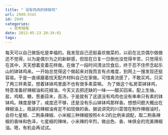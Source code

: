 ```yaml
---
title: " 没有鸡肉的钵钵鸡"
url: 2949.html
id: 2949
categories:
  - 思考随笔
date: 2013-05-23 20:34:01
tags:
---
```


每天可以自己做饭吃是幸福的。我发现自己还挺喜欢做菜的，以前在北京偶尔做做还不觉得，以为是偶尔为之的新鲜感，但现在日复一日倒也没觉得辛苦，只觉得乐在其中，天天想着变着花样做。在做了一段时间清淡饮食后，终于忍不住怀念起乐山的钵钵鸡来。一开始总觉得这个做起来对我而言有点难度，到网上一搜发现还挺容易。于是一直琢磨着找天配齐材料自己在家做。可惜禽流感了，不敢买鸡，只买了两三样素菜，想着钵钵鸡里面不也有很多素菜嘛。 为了做这个私房菜钵钵鸡，特意准备好辣椒油和花椒油，今天又去把还缺的一味——醋买回来。配上生抽，盐，鸡精，糖，葱姜蒜末，高汤，于是就有了这道没有鸡肉也没有串串只有素的钵钵鸡。辣度是够了，咸度还不够，还是没有乐山钵钵鸡那样香。想想问题大概出在辣椒油上，瓶装的辣椒油肯定不如现做的香。据说讲究的川菜馆在制作辣椒油时，会将七星椒、二荆条辣椒、小米椒三种辣椒按照4∶4∶2的比例来调配，取二荆条辣椒的香味和色泽，七星椒的辣味，小米辣的辛烈，做出色、香、味俱全的完美辣椒油。嗯，有机会再试试。